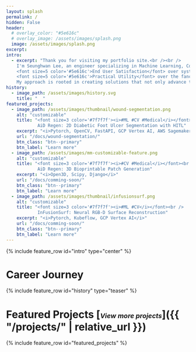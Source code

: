 ```yaml
---
layout: splash
permalink: /
hidden: False
header:
  # overlay_color: "#5e616c"
  # overlay_image: /assets/images/splash.png
  image: /assets/images/splash.png
excerpt: 
intro: 
  - excerpt: "Thank you for visiting my portfolio site.<br /><br />
    I'm Seunghwan Lee, an engineer specializing in Machine Learning, Computer Vision, and Medical AI. In my career as a developer, I have always prioritized:<br /><br />
    <font size=5 color='#5e616c'>End User Satisfaction</font> over system perfection<br />
    <font size=5 color='#5e616c'>Practical Utility</font> over the fanciness of technology<br /><br />
    My approach is rooted in creating solutions that not only advance the field but also deliver tangible benefits to users."
history:
  - image_path: /assets/images/history.svg
    title: "  "
featured_projects:
  - image_path: /assets/images/thumbnail/wound-segmentation.png
    alt: "customizable"
    title: "<font size=3 color='#7f7f7f'><i>#ML #CV #Medical</i></font><br />
            AiD Regen: 2D Diabetic Foot Ulcer Segmentation with HITL"
    excerpt: "<i>Pytorch, OpenCV, FastAPI, GCP Vertex AI, AWS Sagemaker</i>"
    url: "/docs/wound-segmentation/"
    btn_class: "btn--primary"
    btn_label: "Learn more"
  - image_path: /assets/images/mm-customizable-feature.png
    alt: "customizable"
    title: "<font size=3 color='#7f7f7f'><i>#CV #Medical</i></font><br />
            AiD Regen: 3D Bioprintable Patch Generation"
    excerpt: "<i>Open3D, Scipy, Django</i>"
    url: "/docs/comming-soon/"
    btn_class: "btn--primary"
    btn_label: "Learn more"
  - image_path: /assets/images/thumbnail/infusionsurf.png
    alt: "customizable"
    title: "<font size=3 color='#7f7f7f'><i>#ML #CV</i></font><br />
            InFusionSurf: Neural RGB-D Surface Reconstruction"
    excerpt: "<i>Pytorch, Kubeflow, GCP Vertex AI</i>"
    url: "/docs/comming-soon/"
    btn_class: "btn--primary"
    btn_label: "Learn more"
---
```


{% include feature_row id="intro" type="center" %}

# Career Journey
{% include feature_row id="history" type="teaser" %}

# Featured Projects [<font size=4><i>View more projects</i></font>]({{ "/projects/" | relative_url }})
{% include feature_row id="featured_projects" %}
